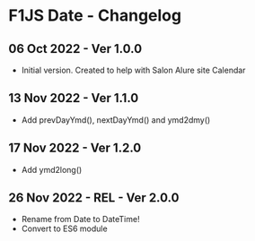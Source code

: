 # F1JS Date - Changelog

## 06 Oct 2022 - Ver 1.0.0
  - Initial version. Created to help with Salon Alure site Calendar

## 13 Nov 2022 - Ver 1.1.0
  - Add prevDayYmd(), nextDayYmd() and ymd2dmy()

## 17 Nov 2022 - Ver 1.2.0
  - Add ymd2long()

## 26 Nov 2022 - REL - Ver 2.0.0
  - Rename from Date to DateTime!
  - Convert to ES6 module